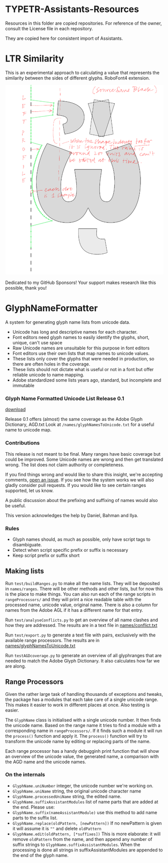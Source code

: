 # TYPETR-Assistants-Resources

Resources in this folder are copied repositories. For reference of the owner, consult the License file in each repository.

They are copied here for consistent import of Assistants.

# LTR Similarity

This is an experimental approach to calculating a value that represents the similarity between the sides of different glyphs. RoboFont4 extension. 

![](html/profile.png)

Dedicated to my GitHub Sponsors! Your support makes research like this possible, thank you!

# GlyphNameFormatter

A system for generating glyph name lists from unicode data. 

* Unicode has long and descriptive names for each character.
* Font editors need glyph names to easily identify the glyphs, short, unique, can't use space
* Raw Unicode names are unsuitable for this purpose in font editors
* Font editors use their own lists that map names to unicode values.
* These lists only cover the glyphs that were needed in production, so there are often holes in the coverage.
* These lists should not dictate what is useful or not in a font but offer reliable unicode to name mapping.
* Adobe standardized some lists years ago, standard, but incomplete and immutable

### Glyph Name Formatted Unicode List Release 0.1

[download](https://github.com/LettError/glyphNameFormatter/releases)

Release 0.1 offers (almost) the same coverage as the Adobe Glyph Dictionary, AGD.txt
Look at `/names/glyphNamesToUnicode.txt` for a useful name to unicode map.

### Contributions

This release is not meant to be final. Many ranges have basic coverage but could be improved. Some Unicode names are wrong and then get translated wrong. The list does not claim authority or completeness. 

If you find things wrong and would like to share this insight, we're accepting comments, [open an issue](https://github.com/LettError/glyphNameFormatter/issues). If you see how the system works we will also gladly consider pull requests. If you would like to see certain ranges supported, let us know.

A public discussion about the prefixing and suffixing of names would also be useful.

This version acknowledges the help by Daniel, Bahman and Ilya. 

### Rules

* Glyph names should, as much as possible, only have script tags to disambiguate.
* Detect when script specific prefix or suffix is necessary
* Keep script prefix or suffix short

## Making lists

Run `test/buildRanges.py` to make all the name lists. They will be deposited in `names/ranges`. There will be other methods and other lists, but for now this is the place to make things.
You can also run each of the range scripts in `rangeProcessors/` and they will print a nice readable table with the processed name, unicode value, original name. There is also a column for names from the Adobe AGL if it has a different name for that entry. 

Run `test/analyseConflicts.py` to get an overview of all name clashes and how they are addressed. The results are in a text file in [names/conflict.txt](https://github.com/LettError/glyphNameFormatter/blob/master/Lib/glyphNameFormatter/names/conflict.txt)

Run `test/export.py` to generate a text file with <name> <unicode> pairs, exclusively with the available range processors. The results are in [names/glyphNamesToUnicode.txt](https://github.com/LettError/glyphNameFormatter/blob/master/Lib/glyphNameFormatter/names/glyphNamesToUnicode.txt)

Run `testAGDcoverage.py` to generate an overview of all glyphranges that are needed to match the Adobe Glyph Dictionary. It also calculates how far we are along.

## Range Processors

Given the rather large task of handling thousands of exceptions and tweaks, the package has a modules that each take care of a single unicode range. This makes it easier to work in different places at once. Also testing is easier.

The `GlyphName` class is initialised with a single unicode number. It then finds the unicode name. Based on the range name it tries to find a module with a corresponding name in `rangeProcessors/`. If it finds such a module it will run the `process()` function and apply it. The `process()` function will try to transform the unicode name by editing or replacing parts of the name.

Each range processor has a handy debugginh print function that will show an overview of the unicode value, the generated name, a comparison with the AGD name and the unicode names.

### On the internals

* `GlyphName.uniNumber` integer, the unicode number we're working on.
* `GlyphName.uniName` string, the original unicode character name
* `GlyphName.processedUniName` string, the edited name.
* `GlyphName.suffixAssistantModules` list of name parts that are added at the end. Please use:
* `GlyphName.suffix(nameAssistantModule)` use this method to add name parts to the suffix list.
* `GlyphName.replace(oldPattern, [newPattern])` If no newPattern is given it will assume it is `""` and delete `oldPattern`
* `GlyphName.edit(oldPattern, [*suffixes])` This is more elaborate: it will remove `oldPattern` from the name, and then append any number of suffix strings to `GlyphName.suffixAssistantModules`. When the processing is done all strings in suffixAssistantModules are appended to the end of the glyph name.

